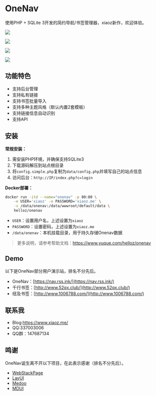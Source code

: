 # OneNav
使用PHP + SQLite 3开发的简约导航/书签管理器，xiaoz新作，欢迎体验。

![](https://i.bmp.ovh/imgs/2020/12/40f222b7da7a89c9.png)

![](https://i.bmp.ovh/imgs/2021/04/5c46f84f158d8d3a.png)

![](https://i.bmp.ovh/imgs/2020/12/7a1eee25c16d2d81.png)



![](https://i.bmp.ovh/imgs/2020/12/abba0af566f3c16a.png)



## 功能特色

* 支持后台管理
* 支持私有链接
* 支持书签批量导入
* 支持多种主题风格（默认内置2套模板）
* 支持链接信息自动识别
* 支持API

## 安装

**常规安装：**

1. 需安装PHP环境，并确保支持SQLite3
2. 下载源码解压到站点根目录
3. 将`config.simple.php`复制为`data/config.php`并填写自己的站点信息
5. 访问后台：`http://IP/index.php?c=login`

**Docker部署：**

```bash
docker run -itd --name="onenav" -p 80:80 \
    -e USER='xiaoz' -e PASSWORD='xiaoz.me' \
    -v /data/onenav:/data/wwwroot/default/data \
    helloz/onenav
```

* `USER`：设置用户名，上述设置为`xiaoz`
* `PASSWORD`：设置密码，上述设置为`xiaoz.me`
* `/data/onenav`：本机挂载目录，用于持久存储Onenav数据

> 更多说明，请参考帮助文档：https://www.yuque.com/helloz/onenav

## Demo

以下是OneNav部分用户演示站，排名不分先后。

* OneNav：[https://nav.rss.ink/](https://nav.rss.ink/)
* 千行书签：[http://www.52qx.club/](http://www.52qx.club/)
* 纽及书签：[http://www.1006788.com/](http://www.1006788.com/)

## 联系我

* Blog:https://www.xiaoz.me/
* QQ:337003006
* QQ群：147687134

## 鸣谢

OneNav诞生离不开以下项目，在此表示感谢（排名不分先后）。

* [WebStackPage](https://github.com/WebStackPage/WebStackPage.github.io)
* [LayUI](https://github.com/sentsin/layui)
* [Medoo](https://github.com/catfan/Medoo)
* [MDUI](https://github.com/zdhxiong/mdui)